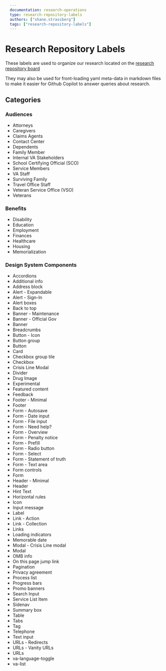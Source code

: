 ```yaml
  ---
  documentation: research-operations
  type: research-repository-labels
  authors: ["shane.strassberg"]
  tags: ["research-repository-labels"]
  ---
  ```

# Research Repository Labels
These labels are used to organize our research located on the [research repository board](https://github.com/orgs/department-of-veterans-affairs/projects/880)

They may also be used for front-loading yaml meta-data in markdown files to make it easier for Github Copilot to answer queries about research.

## Categories
### Audiences
- Attorneys
- Caregivers
- Claims Agents
- Contact Center
- Dependents
- Family Member
- Internal VA Stakeholders
- School Certifying Official (SCO)
- Service Members
- VA Staff
- Surviving Family
- Travel Office Staff
- Veteran Service Office (VSO)
- Veterans

### Benefits
- Disability
- Education
- Employment
- Finances
- Healthcare
- Housing
- Memorialization

### Design System Components
- Accordions
- Additional info
- Address block
- Alert - Expandable
- Alert - Sign-In
- Alert boxes
- Back to top
- Banner - Maintenance
- Banner - Official Gov
- Banner
- Breadcrumbs
- Button - Icon
- Button group
- Button
- Card
- Checkbox group tile
- Checkbox
- Crisis Line Modal
- Divider
- Drug Image
- Experimental
- Featured content
- Feedback
- Footer - Minimal
- Footer
- Form - Autosave
- Form - Date input
- Form - File input
- Form - Need help?
- Form - Overview
- Form - Penalty notice
- Form - Prefill
- Form - Radio button
- Form - Select
- Form - Statement of truth
- Form - Text area
- Form controls
- Form
- Header - Minimal
- Header
- Hint Text
- Horizontal rules
- Icon
- Input message
- Label
- Link - Action
- Link - Collection
- Links
- Loading indicators
- Memorable date
- Modal - Crisis Line modal
- Modal
- OMB info
- On this page jump link
- Pagination
- Privacy agreement
- Process list
- Progress bars
- Promo banners
- Search Input
- Service List Item
- Sidenav
- Summary box
- Table
- Tabs
- Tag
- Telephone
- Text input
- URLs - Redirects
- URLs - Vanity URLs
- URLs
- va-language-toggle
- va-list
